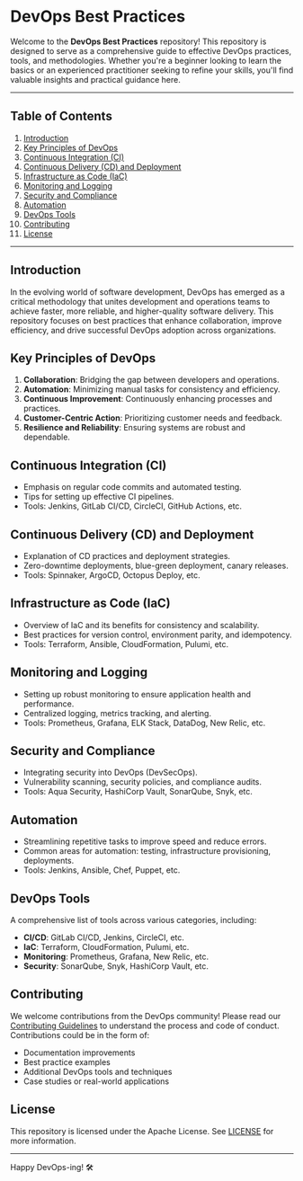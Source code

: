 # DevOps Best Practices

Welcome to the **DevOps Best Practices** repository! This repository is designed to serve as a comprehensive guide to effective DevOps practices, tools, and methodologies. Whether you're a beginner looking to learn the basics or an experienced practitioner seeking to refine your skills, you'll find valuable insights and practical guidance here.

---

## Table of Contents

1. [Introduction](#introduction)
2. [Key Principles of DevOps](#key-principles-of-devops)
3. [Continuous Integration (CI)](#continuous-integration-ci)
4. [Continuous Delivery (CD) and Deployment](#continuous-delivery-cd-and-deployment)
5. [Infrastructure as Code (IaC)](#infrastructure-as-code-iac)
6. [Monitoring and Logging](#monitoring-and-logging)
7. [Security and Compliance](#security-and-compliance)
8. [Automation](#automation)
9. [DevOps Tools](#devops-tools)
10. [Contributing](#contributing)
11. [License](#license)

---

## Introduction

In the evolving world of software development, DevOps has emerged as a critical methodology that unites development and operations teams to achieve faster, more reliable, and higher-quality software delivery. This repository focuses on best practices that enhance collaboration, improve efficiency, and drive successful DevOps adoption across organizations.

## Key Principles of DevOps

1. **Collaboration**: Bridging the gap between developers and operations.
2. **Automation**: Minimizing manual tasks for consistency and efficiency.
3. **Continuous Improvement**: Continuously enhancing processes and practices.
4. **Customer-Centric Action**: Prioritizing customer needs and feedback.
5. **Resilience and Reliability**: Ensuring systems are robust and dependable.

## Continuous Integration (CI)

- Emphasis on regular code commits and automated testing.
- Tips for setting up effective CI pipelines.
- Tools: Jenkins, GitLab CI/CD, CircleCI, GitHub Actions, etc.

## Continuous Delivery (CD) and Deployment

- Explanation of CD practices and deployment strategies.
- Zero-downtime deployments, blue-green deployment, canary releases.
- Tools: Spinnaker, ArgoCD, Octopus Deploy, etc.

## Infrastructure as Code (IaC)

- Overview of IaC and its benefits for consistency and scalability.
- Best practices for version control, environment parity, and idempotency.
- Tools: Terraform, Ansible, CloudFormation, Pulumi, etc.

## Monitoring and Logging

- Setting up robust monitoring to ensure application health and performance.
- Centralized logging, metrics tracking, and alerting.
- Tools: Prometheus, Grafana, ELK Stack, DataDog, New Relic, etc.

## Security and Compliance

- Integrating security into DevOps (DevSecOps).
- Vulnerability scanning, security policies, and compliance audits.
- Tools: Aqua Security, HashiCorp Vault, SonarQube, Snyk, etc.

## Automation

- Streamlining repetitive tasks to improve speed and reduce errors.
- Common areas for automation: testing, infrastructure provisioning, deployments.
- Tools: Jenkins, Ansible, Chef, Puppet, etc.

## DevOps Tools

A comprehensive list of tools across various categories, including:

- **CI/CD**: GitLab CI/CD, Jenkins, CircleCI, etc.
- **IaC**: Terraform, CloudFormation, Pulumi, etc.
- **Monitoring**: Prometheus, Grafana, New Relic, etc.
- **Security**: SonarQube, Snyk, HashiCorp Vault, etc.

## Contributing

We welcome contributions from the DevOps community! Please read our [Contributing Guidelines](CONTRIBUTING.md) to understand the process and code of conduct. Contributions could be in the form of:

- Documentation improvements
- Best practice examples
- Additional DevOps tools and techniques
- Case studies or real-world applications

## License

This repository is licensed under the Apache License. See [LICENSE](LICENSE) for more information.

---

Happy DevOps-ing! 🛠️
